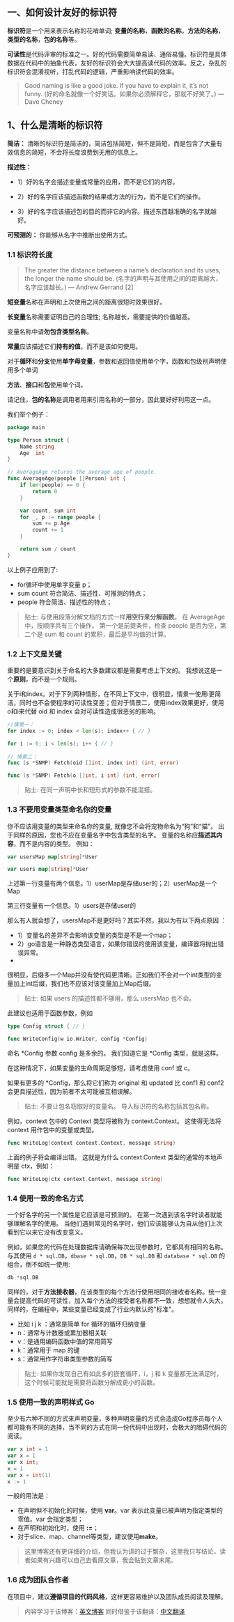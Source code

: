 
## 一、如何设计友好的标识符

**标识符**是一个用来表示名称的花哨单词; **变量的名称**，**函数的名称**，**方法的名称**，**类型的名称**，**包的名称**等。

**可读性**是代码评审的标准之一。好的代码需要简单易读、通俗易懂。标识符是具体数据在代码中的抽象代表，友好的标识符会大大提高读代码的效率。反之，杂乱的标识符会混淆视听，打乱代码的逻辑，严重影响读代码的效率。

> Good naming is like a good joke. If you have to explain it, it’s not funny. (好的命名就像一个好笑话。如果你必须解释它，那就不好笑了。) — Dave Cheney

## 1、什么是清晰的标识符

**简洁：** 清晰的标识符是简洁的，简洁包括简短，但不是简短，而是包含了大量有效信息的简短，不会将长度浪费到无用的信息上。

**描述性：**

- 1）好的名字会描述变量或常量的应用，而不是它们的内容。 

- 2）好的名字应该描述函数的结果或方法的行为，而不是它们的操作。 

- 3）好的名字应该描述包的目的而非它的内容。描述东西越准确的名字就越好。

**可预测的：** 你能够从名字中推断出使用方式。

### 1.1 标识符长度

> The greater the distance between a name’s declaration and its uses, the longer the name should be. (名字的声明与其使用之间的距离越大，名字应该越长。) — Andrew Gerrand [2]

**短变量**名称在声明和上次使用之间的距离很短时效果很好。

**长变量**名称需要证明自己的合理性; 名称越长，需要提供的价值越高。

变量名称中请**勿包含类型名称**。

**常量**应该描述它们**持有的值**，而不是该如何使用。

对于**循环**和**分支**使用**单字母变量**，参数和返回值使用单个字，函数和包级别声明使用多个单词

**方法**、**接口**和**包**使用单个词。

请记住，**包的名称**是调用者用来引用名称的一部分，因此要好好利用这一点。

我们举个例子：

```go
package main

type Person struct {
	Name string
	Age  int
}

// AverageAge returns the average age of people.
func AverageAge(people []Person) int {
	if len(people) == 0 {
		return 0
	}

	var count, sum int
	for _, p := range people {
		sum += p.Age
		count += 1
	}

	return sum / count
}
```

以上例子应用到了:
- for循环中使用单字变量 p； 
- sum count 符合简洁、描述性、可推测的特点； 
- people 符合简洁、描述性的特点； 

>贴士: 与使用段落分解文档的方式一样**用空行来分解函数**。 在 AverageAge
中，按顺序共有三个操作。 第一个是前提条件，检查 people 是否为空，第二个是 sum 和 count 的累积，最后是平均值的计算。 

### 1.2 上下文是关键 
重要的是要意识到关于命名的大多数建议都是需要考虑上下文的。 我想说这是一个**原则**，而不是一个规则。 

关于i和index。对于下列两种情形，在不同上下文中，很明显，情景一使用i更简洁，同时也不会使程序的可读性变差；但对于情景二，使用index效果更好，使用o和i来代替 oid 和 index
会对可读性造成很恶劣的影响。 


```go
//情景一：
for index := 0; index < len(s); index++ { // }

for i := 0; i < len(s); i++ { // } 
	
// 情景二： 
func (s *SNMP) Fetch(oid []int, index int) (int, error)

func (s *SNMP) Fetch(o []int, i int) (int, error)
```

> 贴士: 在同一声明中长和短形式的参数不能混搭。

### 1.3 不要用变量类型命名你的变量 

你不应该用变量的类型来命名你的变量, 就像您不会将宠物命名为“狗”和“猫”。 出于同样的原因，您也不应在变量名字中包含类型的名字。
变量的名称应**描述其内容**，而不是内容的类型。 例如：

```go
var usersMap map[string]*User

var users map[string]*User
```

上述第一行变量有两个信息。1）userMap是存储user的；2）userMap是一个Map 
 
第三行变量有一个信息。1）users是存储user的

那么有人就会想了，usersMap不是更好吗？其实不然，我以为有以下两点原因 ：
- 1）变量名的差异不会影响该变量的类型是不是一个map； 
- 2）go语言是一种静态类型语言，如果你错误的使用该变量，编译器将抛出错误异常。
- 
很明显，后缀多一个Map并没有使代码更清晰。正如我们不会对一个int类型的变量加上int后缀，我们也不应该对该变量加上Map后缀。 

> 贴士: 如果 users 的描述性都不够用，那么 usersMap 也不会。 

此建议也适用于函数参数，例如
```go
type Config struct { // }

func WriteConfig(w io.Writer, config *Config)
```

命名 *Config 参数 config 是多余的。 我们知道它是 *Config 类型，就是这样。

在这种情况下，如果变量的生命周期足够短，请考虑使用 conf 或 c。

如果有更多的 *Config，那么将它们称为 original 和 updated 比 conf1 和 conf2 会更具描述性，因为前者不太可能被互相误解。 

> 贴士: 不要让包名窃取好的变量名。 导入标识符的名称包括其包名称。

例如，context 包中的 Context 类型将被称为 context.Context。 这使得无法将 context 用作包中的变量或类型。 

```go
func WriteLog(context context.Context, message string)
```

上面的例子将会编译出错。 这就是为什么 context.Context 类型的通常的本地声明是 ctx，例如： 

```go
func WriteLog(ctx context.Context, message string)
```

### 1.4 使用一致的命名方式 

一个好名字的另一个属性是它应该是可预测的。 在第一次遇到该名字时读者就能够理解名字的使用。 当他们遇到常见的名字时，他们应该能够认为自从他们上次看到它以来它没有改变意义。

例如，如果您的代码在处理数据库请确保每次出现参数时，它都具有相同的名称。 与其使用 `d * sql.DB`，`dbase * sql.DB`，`DB * sql.DB` 和 `database * sql.DB` 的组合，倒不如统一使用:

```go
db *sql.DB
```

同样的，对于**方法接收器**，在该类型的每个方法行使用相同的接收者名称。统一变量会提高代码的可读性，加入每个方法的接受者名称都不一致，想想就令人头大。 同样的，在编程中，某些变量已经变成了行业内默认的"标准"。
- 比如 i j k ：通常是简单 for 循环的循环归纳变量 
- n：通常与计数器或累加器相关联 
- v：是通用编码函数中值的常用简写
- k：通常用于 map 的键 
- s：通常用作字符串类型参数的简写 
> 贴士: 如果你发现自己有如此多的嵌套循环，i，j 和 k
变量都无法满足时，这个时候可能就是需要将函数分解成更小的函数。 

### 1.5 使用一致的声明样式 Go
至少有六种不同的方式来声明变量，多种声明变量的方式会造成Go程序员每个人都可能有不同的选择，当不同的方式在同一份代码中出现时，会极大的阻碍代码的阅读。 
```go
var x int = 1 
var x = 1 
var x int; 
x = 1 
var x = int(1)
x := 1 
```

一般的用法是： 
- 在声明但不初始化的时候，使用 **var**。var 表示此变量已被声明为指定类型的零值。var 会指定类型； 
- 在声明和初始化时，使用 **:=**； 
- 对于slice、map、channel等类型，建议使用**make**。

> 这里博客还有更详细的介绍，但我认为讲的过于繁杂，这里我只写结论，读者如果有兴趣可以自己去看原文章，我会贴到文章末尾。

### 1.6 成为团队合作者 
在项目中，建议**遵循项目的代码风格**，这样更容易维护以及团队成员阅读及理解。

> 内容学习于该博客：[英文博客](https://dave.cheney.net/practical-go/presentations/qcon-china.html#_comments_on_variables_and_constants_should_describe_their_contents_not_their_purpose)
> 同时借鉴于该翻译：[中文翻译](https://github.com/llitfkitfk/go-best-practice/blob/master/README.md)
